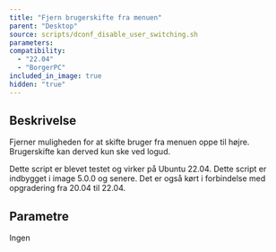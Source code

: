 ```yaml
---
title: "Fjern brugerskifte fra menuen"
parent: "Desktop"
source: scripts/dconf_disable_user_switching.sh
parameters:
compatibility:  
  - "22.04"
  - "BorgerPC"
included_in_image: true
hidden: "true"
---
```


## Beskrivelse
Fjerner muligheden for at skifte bruger fra menuen oppe til højre.
Brugerskifte kan derved kun ske ved logud.

Dette script er blevet testet og virker på Ubuntu 22.04.
Dette script er indbygget i image 5.0.0 og senere. Det er også kørt i forbindelse med opgradering fra 20.04 til 22.04.

## Parametre
Ingen

